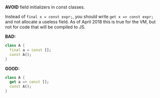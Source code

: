 
**AVOID** field initializers in const classes.

Instead of `final x = const expr;`, you should write `get x => const expr;` and
not allocate a useless field. As of April 2018 this is true for the VM, but not
for code that will be compiled to JS.

**BAD:**
```dart
class A {
  final a = const [];
  const A();
}
```

**GOOD:**
```dart
class A {
  get a => const [];
  const A();
}
```


